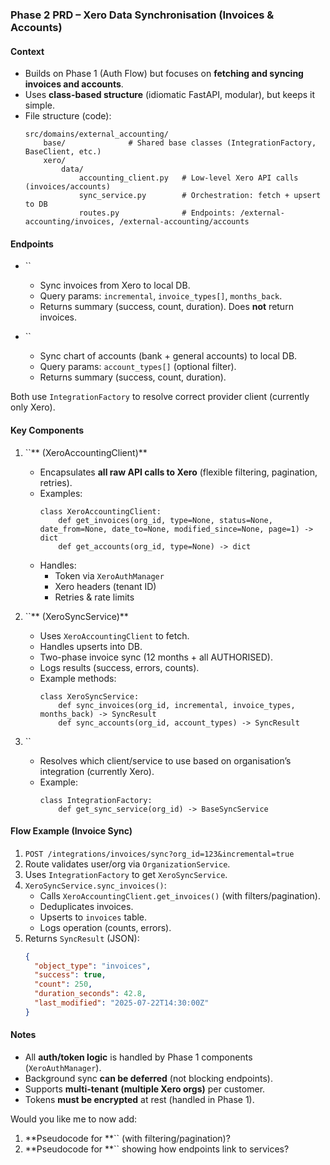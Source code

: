 ### Phase 2 PRD – Xero Data Synchronisation (Invoices & Accounts)

#### Context

- Builds on Phase 1 (Auth Flow) but focuses on **fetching and syncing invoices and accounts**.
- Uses **class-based structure** (idiomatic FastAPI, modular), but keeps it simple.
- File structure (code):
  ```
  src/domains/external_accounting/
      base/              # Shared base classes (IntegrationFactory, BaseClient, etc.)
      xero/
          data/
              accounting_client.py   # Low-level Xero API calls (invoices/accounts)
              sync_service.py        # Orchestration: fetch + upsert to DB
              routes.py              # Endpoints: /external-accounting/invoices, /external-accounting/accounts
  ```

#### Endpoints

- ``

  - Sync invoices from Xero to local DB.
  - Query params: `incremental`, `invoice_types[]`, `months_back`.
  - Returns summary (success, count, duration). Does **not** return invoices.

- ``

  - Sync chart of accounts (bank + general accounts) to local DB.
  - Query params: `account_types[]` (optional filter).
  - Returns summary (success, count, duration).

Both use `IntegrationFactory` to resolve correct provider client (currently only Xero).

#### Key Components

1. ``** (XeroAccountingClient)**

   - Encapsulates **all raw API calls to Xero** (flexible filtering, pagination, retries).
   - Examples:
     ```pseudocode
     class XeroAccountingClient:
         def get_invoices(org_id, type=None, status=None, date_from=None, date_to=None, modified_since=None, page=1) -> dict
         def get_accounts(org_id, type=None) -> dict
     ```
   - Handles:
     - Token via `XeroAuthManager`
     - Xero headers (tenant ID)
     - Retries & rate limits

2. ``** (XeroSyncService)**

   - Uses `XeroAccountingClient` to fetch.
   - Handles upserts into DB.
   - Two-phase invoice sync (12 months + all AUTHORISED).
   - Logs results (success, errors, counts).
   - Example methods:
     ```pseudocode
     class XeroSyncService:
         def sync_invoices(org_id, incremental, invoice_types, months_back) -> SyncResult
         def sync_accounts(org_id, account_types) -> SyncResult
     ```

3. ``

   - Resolves which client/service to use based on organisation’s integration (currently Xero).
   - Example:
     ```pseudocode
     class IntegrationFactory:
         def get_sync_service(org_id) -> BaseSyncService
     ```

#### Flow Example (Invoice Sync)

1. `POST /integrations/invoices/sync?org_id=123&incremental=true`
2. Route validates user/org via `OrganizationService`.
3. Uses `IntegrationFactory` to get `XeroSyncService`.
4. `XeroSyncService.sync_invoices()`:
   - Calls `XeroAccountingClient.get_invoices()` (with filters/pagination).
   - Deduplicates invoices.
   - Upserts to `invoices` table.
   - Logs operation (counts, errors).
5. Returns `SyncResult` (JSON):
   ```json
   {
     "object_type": "invoices",
     "success": true,
     "count": 250,
     "duration_seconds": 42.8,
     "last_modified": "2025-07-22T14:30:00Z"
   }
   ```

#### Notes

- All **auth/token logic** is handled by Phase 1 components (`XeroAuthManager`).
- Background sync **can be deferred** (not blocking endpoints).
- Supports **multi-tenant (multiple Xero orgs)** per customer.
- Tokens **must be encrypted** at rest (handled in Phase 1).

Would you like me to now add:

1. **Pseudocode for **`` (with filtering/pagination)?
2. **Pseudocode for **`` showing how endpoints link to services?

